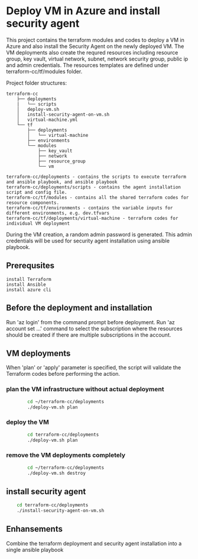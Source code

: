 # Deploy VM in Azure and install security agent
This project contains the terraform modules and codes to deploy a VM in Azure and also install the Security Agent on the newly deployed VM. The VM deployments also create the requred resources including resource group, key vault, virtual network, subnet, network security group, public ip and admin credentials. The resources templates are defined under terraform-cc/tf/modules folder.

Project folder structures:

    terraform-cc
        ├── deployments
        |   └── scripts
        │   deploy-vm.sh
        │   install-security-agent-on-vm.sh
        │   virtual-machine.yml
        └── tf
            ├── deployments
            │   └── virtual-machine
            ├── environments
            └── modules
                ├── key_vault
                ├── network
                ├── resource_group
                └── vm 

    terraform-cc/deployments - contains the scripts to execute terraform and ansible playbook, and ansible playbook
    terraform-cc/deployments/scripts - contains the agent installation script and config file.
    terraform-cc/tf/modules - contains all the shared terraform codes for resource components.
    terraform-cc/tf/environments - contains the variable inputs for different environments, e.g. dev.tfvars
    terraform-cc/tf/deployments/virtual-machine - terraform codes for individual VM deployment  

During the VM creation, a random admin password is generated. This admin credentials will be used for security agent installation using ansible playbook.

## Prerequsites
    install Terraform
    install Ansible
    install azure cli

## Before the deployment and installation
Run 'az login' from the command prompt before deployment. Run 'az account set ...' command to select the subscription where the resources should be created if there are multiple subscriptions in the account.

## VM deployments
When 'plan' or 'apply' parameter is specified, the script will validate the Terraform codes before performing the action.
### plan the VM infrastructure without actual deployment
```bash
        cd ~/terraform-cc/deployments
        ./deploy-vm.sh plan
```
### deploy the VM
```bash
        cd terraform-cc/deployments
        ./deploy-vm.sh plan
```
### remove the VM deployments completely
```bash
        cd ~/terraform-cc/deployments
        ./deploy-vm.sh destroy
```

## install security agent
```bash
    cd terraform-cc/deployments
    ./install-security-agent-on-vm.sh
```
## Enhansements
Combine the terraform deployment and security agent installation into a single ansible playbook
